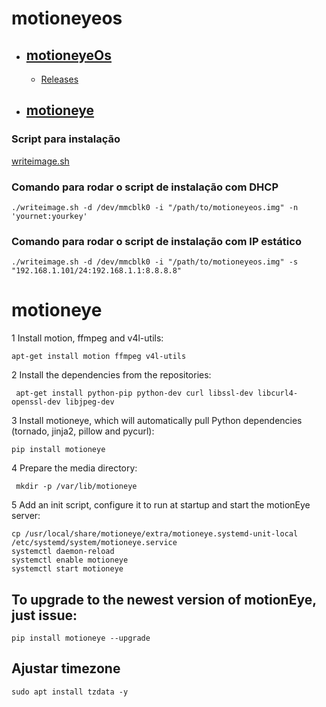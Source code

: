 # motioneyeos

- ## [motioneyeOs](https://github.com/ccrisan/motioneyeos/wiki/Installation)

  - [Releases](https://github.com/ccrisan/motioneyeos/releases)

- ## [motioneye](https://github.com/ccrisan/motioneye/wiki)

### Script para instalação

[writeimage.sh](https://raw.githubusercontent.com/ccrisan/motioneyeos/master/writeimage.sh)

### Comando para rodar o script de instalação com DHCP

```x
./writeimage.sh -d /dev/mmcblk0 -i "/path/to/motioneyeos.img" -n 'yournet:yourkey'
```

### Comando para rodar o script de instalação com IP estático

```x
./writeimage.sh -d /dev/mmcblk0 -i "/path/to/motioneyeos.img" -s "192.168.1.101/24:192.168.1.1:8.8.8.8"
```

# motioneye

1 Install motion, ffmpeg and v4l-utils:

    apt-get install motion ffmpeg v4l-utils

2 Install the dependencies from the repositories:

     apt-get install python-pip python-dev curl libssl-dev libcurl4-openssl-dev libjpeg-dev

3 Install motioneye, which will automatically pull Python dependencies (tornado, jinja2, pillow and pycurl):

    pip install motioneye

4 Prepare the media directory:

     mkdir -p /var/lib/motioneye

5 Add an init script, configure it to run at startup and start the motionEye server:

    cp /usr/local/share/motioneye/extra/motioneye.systemd-unit-local /etc/systemd/system/motioneye.service
    systemctl daemon-reload
    systemctl enable motioneye
    systemctl start motioneye

## To upgrade to the newest version of motionEye, just issue:

    pip install motioneye --upgrade

## Ajustar timezone

    sudo apt install tzdata -y
